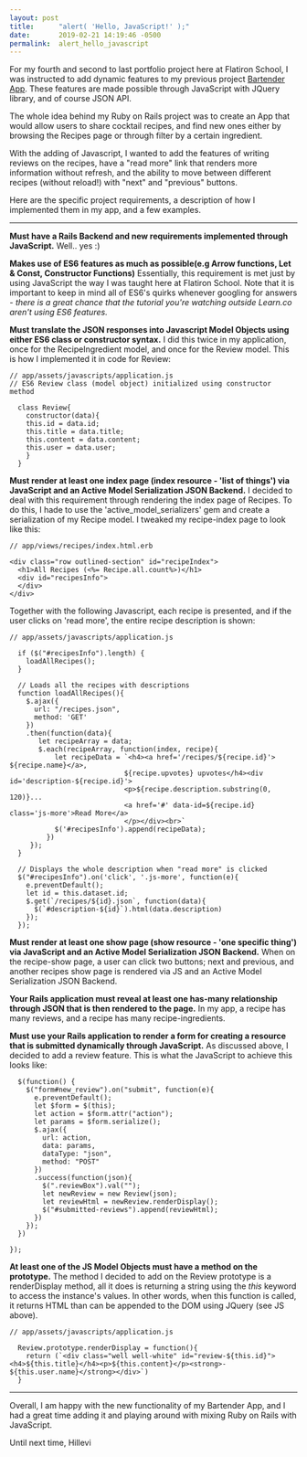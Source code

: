 ```yaml
---
layout: post
title:      "alert( 'Hello, JavaScript!' );"
date:       2019-02-21 14:19:46 -0500
permalink:  alert_hello_javascript
---
```


For my fourth and second to last portfolio project here at Flatiron School, I was instructed to add dynamic features to my previous project [Bartender App](http://https://github.com/hillevieklow/bartender-rails-app). These features are made possible through JavaScript with JQuery library, and of course JSON API. 

The whole idea behind my Ruby on Rails project was to create an App that would allow users to share cocktail recipes, and find new ones either by browsing the Recipes page or through filter by a certain ingredient. 

With the adding of Javascript, I wanted to add the features of writing reviews on the recipes, have a "read more" link that renders more information without refresh, and the ability to move between different recipes (without reload!) with "next" and "previous" buttons.

Here are the specific project requirements, a description of how I implemented them in my app, and a few examples.

--------------------------------------

**Must have a Rails Backend and new requirements implemented through JavaScript.**
Well.. yes :) 

**Makes use of ES6 features as much as possible(e.g Arrow functions, Let & Const, Constructor Functions)**
Essentially, this requirement is met just by using JavaScript the way I was taught here at Flatiron School. Note that it is important to keep in mind all of ES6's quirks whenever googling for answers - *there is a great chance that the tutorial you're watching outside Learn.co aren't using ES6 features.*

**Must translate the JSON responses into Javascript Model Objects using either ES6 class or constructor syntax.**
I did this twice in my application, once for the RecipeIngredient model, and once for the Review model. This is how I implemented it in code for Review: 
```
// app/assets/javascripts/application.js
// ES6 Review class (model object) initialized using constructor method

  class Review{
    constructor(data){
    this.id = data.id;
    this.title = data.title;
    this.content = data.content;
    this.user = data.user;
    }
  }
```

**Must render at least one index page (index resource - 'list of things') via JavaScript and an Active Model Serialization JSON Backend.**
I decided to deal with this requirement through rendering the index page of Recipes. To do this, I hade to use the 'active_model_serializers' gem and create a serialization of my Recipe model. I tweaked my recipe-index page to look like this: 

```
// app/views/recipes/index.html.erb

<div class="row outlined-section" id="recipeIndex">
  <h1>All Recipes (<%= Recipe.all.count%>)</h1>
  <div id="recipesInfo">
  </div>
</div>
```

Together with the following Javascript, each recipe is presented, and if the user clicks on 'read more', the entire recipe description is shown: 

```
// app/assets/javascripts/application.js

  if ($("#recipesInfo").length) {
    loadAllRecipes();
  }

  // Loads all the recipes with descriptions
  function loadAllRecipes(){
    $.ajax({
      url: "/recipes.json",
      method: 'GET'
    })
    .then(function(data){
       let recipeArray = data;
       $.each(recipeArray, function(index, recipe){
           let recipeData = `<h4><a href='/recipes/${recipe.id}'> ${recipe.name}</a>,
                            ${recipe.upvotes} upvotes</h4><div id='description-${recipe.id}'>
                            <p>${recipe.description.substring(0, 120)}...
                            <a href='#' data-id=${recipe.id} class='js-more'>Read More</a>
                            </p></div><br>`
           $('#recipesInfo').append(recipeData);
         })
     });
  }

  // Displays the whole description when "read more" is clicked
  $("#recipesInfo").on('click', '.js-more', function(e){
    e.preventDefault();
    let id = this.dataset.id;
    $.get(`/recipes/${id}.json`, function(data){
      $(`#description-${id}`).html(data.description)
    });
  });
```

**Must render at least one show page (show resource - 'one specific thing') via JavaScript and an Active Model Serialization JSON Backend.**
When on the recipe-show page, a user can click two buttons; next and previous, and another recipes show page is rendered via JS and an Active Model Serialization JSON Backend. 

**Your Rails application must reveal at least one has-many relationship through JSON that is then rendered to the page.**
In my app, a recipe has many reviews, and a recipe has many recipe-ingredients.

**Must use your Rails application to render a form for creating a resource that is submitted dynamically through JavaScript.**
As discussed above, I decided to add a review feature.  This is what the JavaScript to achieve this looks like:

```
  $(function() {
    $("form#new_review").on("submit", function(e){
      e.preventDefault();
      let $form = $(this);
      let action = $form.attr("action");
      let params = $form.serialize();
      $.ajax({
        url: action,
        data: params,
        dataType: "json",
        method: "POST"
      })
      .success(function(json){
        $(".reviewBox").val("");
        let newReview = new Review(json);
        let reviewHtml = newReview.renderDisplay();
        $("#submitted-reviews").append(reviewHtml);
      })
    });
  })

});
```

**At least one of the JS Model Objects must have a method on the prototype.**
The method I decided to add on the Review prototype is a renderDisplay method, all it does is returning a string using the *this* keyword to access the instance's values. In other words, when this function is called, it returns HTML than can be appended to the DOM using JQuery (see JS above). 

```
// app/assets/javascripts/application.js

  Review.prototype.renderDisplay = function(){
    return (`<div class="well well-white" id="review-${this.id}"><h4>${this.title}</h4><p>${this.content}</p><strong>- ${this.user.name}</strong></div>`)
  }
```

--------------------------------------

Overall, I am happy with the new functionality of my Bartender App, and I had a great time adding it and playing around with mixing Ruby on Rails with JavaScript.

Until next time,
Hillevi 



